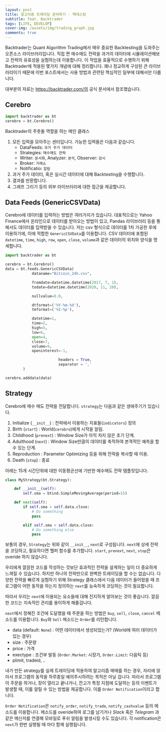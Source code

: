 ```yaml
---
layout: post
title: 알고리즘 트레이딩 준비하기 - 백테스팅
subtitle: feat. Backtrader
tags: [LIFE, DEVELOP]
cover-img: /assets/img/trading_graph.jpg
comments: true
---
```


Backtrader는 Quant Algorithm Trading에서 매우 중요한 Backtesting을 도와주는 오픈소스 라이브러리입니다. 직접 짠 매수매도 전략을 과거의 데이터에 시뮬레이션해보고 전략의 유효성을 실험하는데 이용합니다. 이 작업을 효율적으로 수행하기 위해 Backtrader에 적용된 몇가지 개념에 대해 정리합니다. 꽤나 정교하게 구성된 큰 라이브러리이기 때문에 이번 포스트에서는 사용 방법과 관련된 핵심적인 일부에 대해서만 다룹니다.

대부분의 자료는 https://backtrader.com/의 공식 문서에서 참조했습니다.

## Cerebro

```python
import backtrader as bt
cerebro = bt.Cerebro()
```

Backtrader의 주춧돌 역할을 하는 메인 클래스

1.  모든 입력을 모아주는 센터입니다. 가능한 입력들은 다음과 같습니다.
    - DataFeeds: `과거 주가 데이터`
    - Strategies: `매수매도 전략`
    - Writer: `문서화`, Analyzer: `분석`, Observer: `감시`
    - Broker: `거래소`
    - Notificatio: `알림`
2.  과거 주가 데이터, 혹은 실시간 데이터에 대해 Backtesting을 수행합니다.
3.  결과를 반환합니다.
4.  그래프 그리기 등의 외부 라이브러리에 대한 접근을 제공합니다.

## Data Feeds (GenericCSVData)

Cerebro에 데이터를 입력하는 방법은 여러가지가 있습니다. 대표적으로는 Yahoo Finance에서 온라인으로 데이터를 받아오는 방법이 있고, Pandas 라이브러리 등을 통해서도 데이터를 입력받을 수 있습니다. 저는 csv 형식으로 데이터를 1차 가공한 후에 이용하기에, 이에 적합한 `GenericCSVData`를 이용합니다. CSV 데이터에 포함된 `datetime`, `time`, `high`, `row`, `open`, `close`, `volume`과 같은 데이터의 위치와 양식을 명세합니다.

```python
import backtrader as bt

cerebro = bt.Cerebro()
data = bt.feeds.GenericCSVData(
            dataname="Bitcoin_24h.csv",

            fromdate=datetime.datetime(2017, 7, 1),
            todate=datetime.datetime(2020, 11, 20),

            nullvalue=0.0,

            dtformat=('%Y-%m-%d'),
            tmformat=('%I-%p'),

            datetime=1,
            time=2,
            high=5,
            low=6,
            open=4,
            close=7,
            volume=9,
            openinterest=-1,

                        headers = True,
                        separator = ','
        )

cerebro.adddata(data)
```

## Strategy

Cerebro에 매수 매도 전략을 전달합니다. `strategy`는 다음과 같은 생애주기가 있습니다.

1.  Initialize (`__init__`) : 전략에서 이용하는 지표들(`indicators`) 정의
2.  Birth (`start`) : World(`cerobro`)에게 시작을 알림.
3.  Childhood (`prenext`) : Window Size가 아직 차지 않은 초기 단계.
4.  Adulthood (`next`) : Window Size만큼의 데이터를 축적하여 본격적인 예측을 할 수 있는 단계.
5.  Reproduction : Parameter Optimizing 등을 위해 전략을 복사할 때 이용.
6.  Death (`stop`) : 종료

아래는 15개 시간단위에 대한 이동평균선에 기반한 매수매도 전략 탬플릿입니다.

```python
class MyStrategy(bt.Strategy):

    def __init__(self):
        self.sma = btind.SimpleMovingAverage(period=15)

    def next(self):
        if self.sma > self.data.close:
            # Do something
            pass

        elif self.sma < self.data.close:
            # Do something else
            pass
```

보통의 경우, `Strategy`는 위와 같이 `__init__`, `next`로 구성됩니다. `next`에 상세 전략을 코딩하고, 필요하다면 헬퍼 함수를 추가합니다. `start`, `prenext`, `next`, `stop`은 overide 하지 않습니다.  

우리에게 깔끔한 코드를 작성하는 것보단 효과적인 전략을 설계하는 일이 더 중요하게 느껴질 수 있습니다. 하지만 하나의 전략만으로 완벽한 트레이딩을 할 수는 없습니다. 다양한 전략을 빠르게 실험하기 위해 Strategy 클래스에서 다음 데이터가 들어왔을 때 프로그램이 어떤 동작을 하는지 정의하는 `next`를 능숙하게 코딩하는 것이 필요합니다. 

따라서 우리는 `next`에 이용되는 요소들에 대해 진지하게 알아보는 것이 좋습니다. 깔끔한 코드는 지속적인 관리를 용이하게 해줄겁니다. 

`next`에서 정해진 조건에 도달했을 때 주문을 하는 방법은 `buy`, `sell`, `close`, `cancel` 메소드를 이용합니다. `Buy`와 `Sell` 메소드는 `Order`를 리턴합니다.

- data (default: `None`) : 어떤 데이터에서 생성되었는가? (World에 여러 데이터가 있는 경우)
- size : 주문량
- price : 가격
- exectype : 조건부 발동 (`Order.Market`: 시장가, `Order.Limit`: 다음틱 등)
- plimit, tradeid, ..

내가 만든 strategy를 실제 트레이딩에 적용하여 알고리즘 매매를 하는 경우, 자리에 앉아서 프로그램의 동작을 하루종일 예의주시하려는 목적은 아닐 겁니다. 따라서 프로그램이 주문을 하거나, 장이 열리고 끝나거나, 잔고가 특정 지점에 도달하는 등의 이벤트가 발생할 때, 이를 알릴 수 있는 방법을 제공합니다. 이를 `Order Notification`이라고 합니다.

`Order Notification`은 `notify_order`, `notify_trade`, `notify_cashvalue` 등의 메소드를 이용합니다. 메소드를 overide하여 로그를 남기거나 _Slack_ 혹은 _Telegram_ 과 같은 메신저를 연결해 모바일로 푸쉬 알림을 발생시킬 수도 있습니다. 각 notification은 `next`가 한번 실행될 때 마다 함께 실행됩니다.



